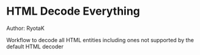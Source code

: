 # HTML Decode Everything

Author: RyotaK

Workflow to decode all HTML entities including ones not supported by the default HTML decoder